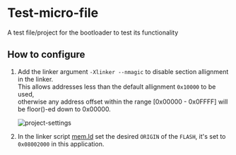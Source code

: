 # Test-micro-file
A test file/project for the bootloader to test its functionality

## How to configure
1. Add the linker argument `-Xlinker --nmagic` to disable section allignment in the linker. \
   This allows addresses less than the default allignment `0x10000` to be used, \
   otherwise any address offset within the range [0x00000 - 0x0FFFF] will be floor()-ed down to 0x00000.
   
   ![project-settings](https://user-images.githubusercontent.com/59609326/83586783-a6ef8000-a54d-11ea-9a64-51af6acbf47b.png)

2. In the linker script [mem.ld](bootloader-dummy-app/ldscripts/mem.ld) set the desired `ORIGIN` of the `FLASH`, it's set to `0x08002000` in this application.
